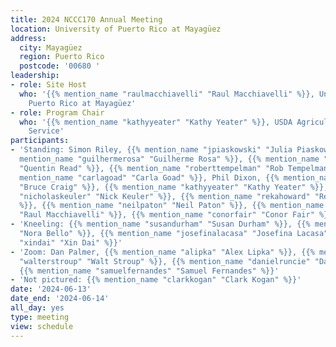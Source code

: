 ```yaml
---
title: 2024 NCCC170 Annual Meeting
location: University of Puerto Rico at Mayagüez
address:
  city: Mayagüez
  region: Puerto Rico
  postcode: '00680 '
leadership:
- role: Site Host
  who: '{{% mention_name "raulmacchiavelli" "Raul Macchiavelli" %}}, University of
    Puerto Rico at Mayagüez'
- role: Program Chair
  who: '{{% mention_name "kathyyeater" "Kathy Yeater" %}}, USDA Agricultural Research
    Service'
participants:
- 'Standing: Simon Riley, {{% mention_name "jpiaskowski" "Julia Piaskowski" %}}, {{%
  mention_name "guilhermerosa" "Guilherme Rosa" %}}, {{% mention_name "quentinread"
  "Quentin Read" %}}, {{% mention_name "roberttempelman" "Rob Tempelman" %}}, {{%
  mention_name "carlagoad" "Carla Goad" %}}, Phil Dixon, {{% mention_name "brucecraig"
  "Bruce Craig" %}}, {{% mention_name "kathyyeater" "Kathy Yeater" %}}, {{% mention_name
  "nicholaskeuler" "Nick Keuler" %}}, {{% mention_name "rekahoward" "Reka Howard"
  %}}, {{% mention_name "neilpaton" "Neil Paton" %}}, {{% mention_name "raulmacchiavelli"
  "Raul Macchiavelli" %}}, {{% mention_name "conorfair" "Conor Fair" %}}'
- 'Kneeling: {{% mention_name "susandurham" "Susan Durham" %}}, {{% mention_name "norabello"
  "Nora Bello" %}}, {{% mention_name "josefinalacasa" "Josefina Lacasa" %}}, {{% mention_name
  "xindai" "Xin Dai" %}}'
- 'Zoom: Dan Palmer, {{% mention_name "alipka" "Alex Lipka" %}}, {{% mention_name
  "walterstroup" "Walt Stroup" %}}, {{% mention_name "danielruncie" "Dan Runcie" %}},
  {{% mention_name "samuelfernandes" "Samuel Fernandes" %}}'
- 'Not pictured: {{% mention_name "clarkkogan" "Clark Kogan" %}}'
date: '2024-06-13'
date_end: '2024-06-14'
all_day: yes
type: meeting
view: schedule
---
```


